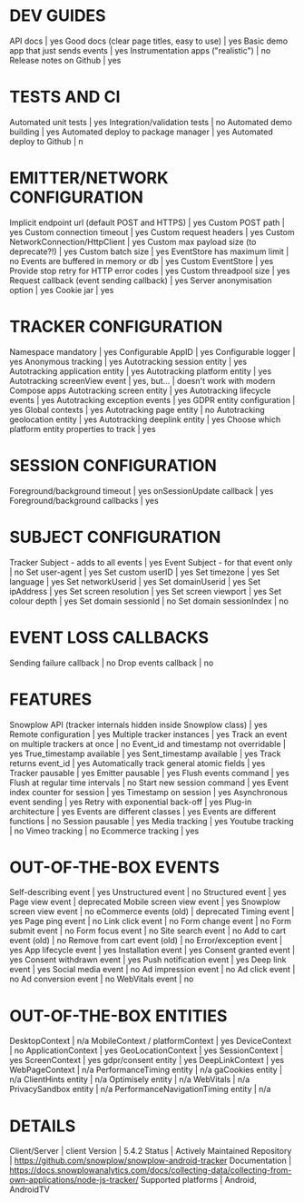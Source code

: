 # DEV GUIDES
API docs | yes
Good docs (clear page titles, easy to use) | yes
Basic demo app that just sends events | yes
Instrumentation apps ("realistic") | no
Release notes on Github | yes

# TESTS AND CI
Automated unit tests | yes
Integration/validation tests | no
Automated demo building | yes
Automated deploy to package manager | yes
Automated deploy to Github | n

# EMITTER/NETWORK CONFIGURATION
Implicit endpoint url (default POST and HTTPS) | yes
Custom POST path | yes
Custom connection timeout | yes
Custom request headers | yes
Custom NetworkConnection/HttpClient | yes
Custom max payload size (to deprecate?!) | yes
Custom batch size | yes
EventStore has maximum limit | no
Events are buffered in memory or db | yes
Custom EventStore | yes
Provide stop retry for HTTP error codes | yes
Custom threadpool size | yes
Request callback (event sending callback) | yes
Server anonymisation option | yes
Cookie jar | yes

# TRACKER CONFIGURATION
Namespace mandatory | yes
Configurable AppID | yes
Configurable logger | yes
Anonymous tracking | yes
Autotracking session entity | yes
Autotracking application entity | yes
Autotracking platform entity | yes
Autotracking screenView event | yes, but... | doesn't work with modern Compose apps
Autotracking screen entity | yes
Autotracking lifecycle events | yes
Autotracking exception events | yes
GDPR entity configuration | yes
Global contexts | yes
Autotracking page entity | no
Autotracking geolocation entity | yes
Autotracking deeplink entity | yes
Choose which platform entity properties to track | yes

# SESSION CONFIGURATION
Foreground/background timeout | yes
onSessionUpdate callback | yes
Foreground/background callbacks | yes

# SUBJECT CONFIGURATION
Tracker Subject - adds to all events | yes
Event Subject - for that event only | no
Set user-agent | yes
Set custom userID | yes
Set timezone | yes
Set language | yes
Set networkUserid | yes
Set domainUserid | yes
Set ipAddress | yes
Set screen resolution | yes
Set screen viewport | yes
Set colour depth | yes
Set domain sessionId | no
Set domain sessionIndex | no

# EVENT LOSS CALLBACKS
Sending failure callback | no
Drop events callback | no

# FEATURES
Snowplow API (tracker internals hidden inside Snowplow class) | yes
Remote configuration | yes
Multiple tracker instances | yes
Track an event on multiple trackers at once | no
Event_id and timestamp not overridable | yes
True_timestamp available | yes
Sent_timestamp available | yes
Track returns event_id | yes
Automatically track general atomic fields | yes
Tracker pausable | yes
Emitter pausable | yes
Flush events command | yes
Flush at regular time intervals | no
Start new session command | yes
Event index counter for session | yes
Timestamp on session | yes
Asynchronous event sending | yes
Retry with exponential back-off | yes
Plug-in architecture | yes
Events are different classes | yes
Events are different functions | no
Session pausable | yes
Media tracking | yes
Youtube tracking | no
Vimeo tracking | no
Ecommerce tracking | yes

# OUT-OF-THE-BOX EVENTS
Self-describing event | yes
Unstructured event | no
Structured event | yes
Page view event | deprecated
Mobile screen view event | yes
Snowplow screen view event | no
eCommerce events (old) | deprecated
Timing event | yes
Page ping event | no
Link click event | no
Form change event | no
Form submit event | no
Form focus event | no
Site search event | no
Add to cart event (old) | no
Remove from cart event (old) | no
Error/exception event | yes
App lifecycle event | yes
Installation event | yes
Consent granted event | yes
Consent withdrawn event | yes
Push notification event | yes
Deep link event | yes
Social media event | no
Ad impression event | no
Ad click event | no
Ad conversion event | no
WebVitals event | no

# OUT-OF-THE-BOX ENTITIES
DesktopContext | n/a
MobileContext / platformContext | yes
DeviceContext | no
ApplicationContext | yes
GeoLocationContext | yes
SessionContext | yes
ScreenContext | yes
gdpr/consent entity | yes
DeepLinkContext | yes
WebPageContext | n/a
PerformanceTiming entity | n/a
gaCookies entity | n/a
ClientHints entity | n/a
Optimisely entity | n/a
WebVitals | n/a
PrivacySandbox entity | n/a
PerformanceNavigationTiming entity | n/a

# DETAILS
Client/Server | client
Version | 5.4.2
Status | Actively Maintained
Repository | https://github.com/snowplow/snowplow-android-tracker
Documentation | https://docs.snowplowanalytics.com/docs/collecting-data/collecting-from-own-applications/node-js-tracker/
Supported platforms | Android, AndroidTV
